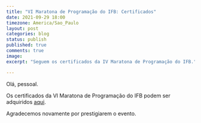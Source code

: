 ```yaml
---
title: "VI Maratona de Programação do IFB: Certificados"
date: 2021-09-29 18:00
timezone: America/Sao_Paulo
layout: post
categories: blog
status: publish
published: true
comments: true
image:
excerpt: "Seguem os certificados da IV Maratona de Programação do IFB."

---
```


Olá, pessoal.

Os certificados da VI Maratona de Programação do IFB podem ser adquiridos [aqui]({{site.url}}/assets/6-mdp-ifb/certificados-6-mdp-ifb.pdf).

Agradecemos novamente por prestigiarem o evento. 
